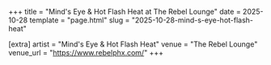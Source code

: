 +++
title = "Mind's Eye & Hot Flash Heat at The Rebel Lounge"
date = 2025-10-28
template = "page.html"
slug = "2025-10-28-mind-s-eye-hot-flash-heat"

[extra]
artist = "Mind's Eye & Hot Flash Heat"
venue = "The Rebel Lounge"
venue_url = "https://www.rebelphx.com/"
+++
